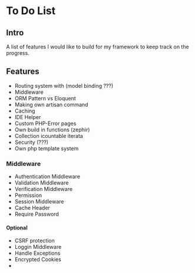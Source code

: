 # To Do List

## Intro
A list of features I would like to build for my framework to keep track on the progress.

## Features
- Routing system with (model binding ???)
- Middleware
- ORM Pattern vs Eloquent
- Making own artisan command
- Caching
- IDE Helper
- Custom PHP-Error pages
- Own build in functions (zephir)
- Collection icountable iterata
- Security (???)
- Own php template system

### Middleware
- Authentication Middleware
- Validation Middleware
- Verification Middleware
- Permission
- Session Middleware
- Cache Header
- Require Password



#### Optional
- CSRF protection
- Loggin Middleware
- Handle Exceptions
- Encrypted Cookies
- 
